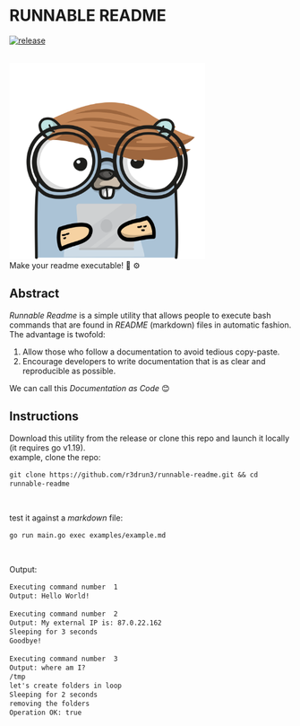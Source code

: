 # RUNNABLE README
[![release](https://github.com/R3DRUN3/runnable-readme/actions/workflows/release.yaml/badge.svg)](https://github.com/R3DRUN3/runnable-readme/actions/workflows/release.yaml)

<br/>

<img src="images/gopher.png" width="350" height="350">

<br/>
Make your readme executable! 📖 ⚙️

<br/>

## Abstract
*Runnable Readme* is a simple utility that allows people to execute bash commands that are found in *README* (markdown) files in automatic fashion.
<br/>
The advantage is twofold:
1. Allow those who follow a documentation to avoid tedious copy-paste.
2. Encourage developers to write documentation that is as clear and reproducible as possible.

We can call this *Documentation as Code* 😊

## Instructions
Download this utility from the release or clone this repo and launch it locally (it requires go v1.19).
<br/>
example, clone the repo:  
```console
git clone https://github.com/r3drun3/runnable-readme.git && cd runnable-readme
```

<br/>

test it against a *markdown* file:  
```console
go run main.go exec examples/example.md
```

<br/>

Output:  
```console
Executing command number  1
Output: Hello World!

Executing command number  2
Output: My external IP is: 87.0.22.162
Sleeping for 3 seconds
Goodbye!

Executing command number  3
Output: where am I?
/tmp
let's create folders in loop
Sleeping for 2 seconds
removing the folders
Operation OK: true
```

<br/>





